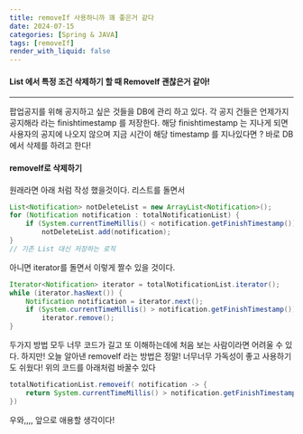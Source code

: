 ```yaml
---
title: removeIf 사용하니까 꽤 좋은거 같다
date: 2024-07-15
categories: [Spring & JAVA]
tags: [removeIf]
render_with_liquid: false
---
```

#### List 에서 특정 조건 삭제하기 할 때 RemoveIf 괜찮은거 같아!
---
팝업공지를 위해 공지하고 싶은 것들을 DB에 관리 하고 있다. 각 공지 건들은 언제가지 공지해라 라는 finishtimestamp 를 저장한다. 해당 finishtimestamp 는 지나게 되면 사용자의 공지에 나오지 않으며 지금 시간이 해당 timestamp 를 지나있다면 ? 바로 DB에서 삭제를 하려고 한다!

#### removeIf로 삭제하기
원래라면 아래 처럼 작성 했을것이다. 리스트를 돌면서 
```java
List<Notification> notDeleteList = new ArrayList<Notification>();
for (Notification notification : totalNotificationList) {
	if (System.currentTimeMillis() < notification.getFinishTimestamp())
		notDeleteList.add(notification);
}
// 기존 List 대신 저장하는 로직
```

아니면 iterator를 돌면서 이렇게 짤수 있을 것이다.

```java
Iterator<Notification> iterator = totalNotificationList.iterator();
while (iterator.hasNext()) {
	Notification notification = iterator.next();
	if (System.currentTimeMillis() > notification.getFinishTimestamp())
		iterator.remove();
}
```

두가지 방법 모두 너무 코드가 길고 또 이해하는데에 처음 보는 사람이라면 어려울 수 있다. 하지만! 오늘 알아낸 removeIf 라는 방법은 정말! 너무너무 가독성이 좋고 사용하기도 쉬웠다! 위의 코드를 아래처럼 바꿀수 있다

```java
totalNotificationList.removeif( notification -> {
	return System.currentTimeMillis() > notification.getFinishTimestamp();
})
```

우와,,,, 앞으로 애용할 생각이다!